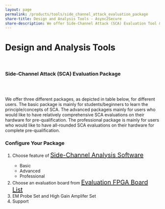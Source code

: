 ```yaml
---
layout: page
permalink: /products/tools/side_channel_attack_evaluation_package
share-title: Design and Analysis Tools - Async2Secure
share-description: We offer Side-Channel Attack (SCA) Evaluation Tool & FPGA Evaluation Boards and Camouflage Design/Analysis Tool.
---
```


<div class="hero--small">
   <div class="hero__wrap">
      <h1 class="hero__title">Design and Analysis Tools</h1>
   </div>
</div>
<div>
   <content></content>
</div>
<div>
   <content></content>
</div>
<link rel="stylesheet" href="https://cdnjs.cloudflare.com/ajax/libs/font-awesome/4.7.0/css/font-awesome.min.css">
<style>

li.big {
font-size: 20px;
}

</style>

<article class="new">
   <br>
   <h3>Side-Channel Attack (SCA) Evaluation Package</h3>
   <br>
      <br>
<p>We offer three different packages, as depicted in table below, for different users. The basic package is mainly for students/beginners to learn the principle/concepts of SCA. The advanced packageis mainly for users who would like to have relatively comprehensive SCA evaluations on their hardware for pre-qualification. The professional package is mainly for users who would like to have all-rounded SCA evaluations on their hardware for complete pre-qualification.</p>

<h3>Configure Your Package</h3>

<ol>
  <li class="big">Choose feature of <a class="link" style="font-size:20px"  href="{{ site.baseurl }}{% link _pages/products/side_channel_analysis_software.md %}">Side-Channel Analysis Software</a></li>
      <ul>
      <li class="big">  Basic</li>
       <li class="big">  Advanced</li>
       <li class="big">  Professional</li>
    </ul>
  <li class="big">Choose an evaluation board from <a class="link" style="font-size:20px"  href="{{ site.baseurl }}{% link _pages/products/fpga_evaluation_boards.md %}">Evaluation FPGA Board List</a>
  </li>
  <li class="big">EM Probe Set and High Gain Amplifer Set</li>
  <li class="big">Support</li>
</ol>

<a id="first"></a>
<br>
<br>
<br>
<br>

</article>
